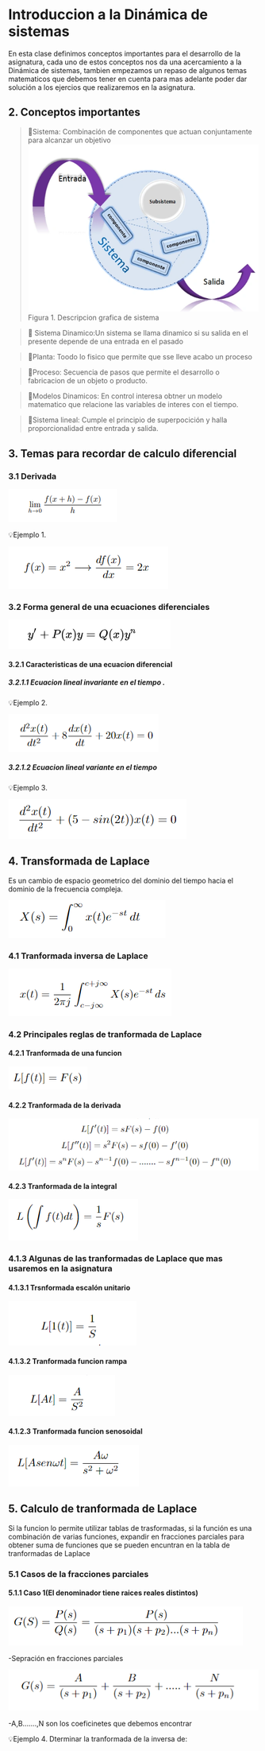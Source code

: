 # Introduccion a la Dinámica de sistemas 
En esta clase definimos conceptos importantes para el desarrollo de la asignatura, cada uno de estos conceptos nos da una acercamiento a la Dinámica de sistemas, tambien empezamos un repaso de algunos temas matematicos que debemos tener en cuenta para mas adelante poder dar solución a los ejercios que realizaremos en la asignatura. 
## 2. Conceptos importantes 
>🔑Sistema: Combinación de componentes que actuan conjuntamente para alcanzar un objetivo
![Sistema](https://github.com/diegavila00/Apuntes/blob/main/TP/sistema.png)
Figura 1. Descripcion grafica de sistema 

>🔑 Sistema Dinamico:Un sistema se llama dinamico si su salida en el presente depende de una entrada en el pasado

>🔑Planta: Toodo lo fisico que permite que sse lleve acabo un proceso

>🔑Proceso: Secuencia de pasos que permite el desarrollo o fabricacion de un objeto o producto.

>🔑Modelos Dinamicos: En control interesa  obtner un modelo matematico que relacione las variables de interes con el tiempo.

>🔑Sistema lineal: Cumple el principio de superpocición y halla proporcionalidad entre entrada y salida.

## 3. Temas para recordar de calculo diferencial  
### 3.1 Derivada  

![Formula General de la derivada](https://github.com/diegavila00/Apuntes/blob/main/TP/derivada.png)


💡Ejemplo 1. 

![Derivada](https://github.com/diegavila00/Apuntes/blob/main/TP/solucion.png)

### 3.2 Forma general de una ecuaciones diferenciales 
![](https://github.com/diegavila00/Apuntes/blob/main/TP/e.png)

#### 3.2.1 Caracteristicas de una ecuacion diferencial 
##### 3.2.1.1 Ecuacion lineal invariante en el tiempo .

💡Ejemplo 2.

![](https://github.com/diegavila00/Apuntes/blob/main/TP/Captura%20de%20pantalla%202024-09-06%20181925.png)

##### 3.2.1.2 Ecuacion lineal variante en el tiempo 

💡Ejemplo 3.

![](https://github.com/diegavila00/Apuntes/blob/main/TP/Captura%20de%20pantalla%202024-09-06%20182427.png)


## 4. Transformada de Laplace 
Es un cambio de espacio geometrico del dominio del tiempo hacia el dominio de la frecuencia compleja.

![Formula transformada de Laplace](https://github.com/diegavila00/Apuntes/blob/main/TP/P.png)

### 4.1 Tranformada inversa de Laplace 
![](https://github.com/diegavila00/Apuntes/blob/main/TP/Captura%20de%20pantalla%202024-09-06%20183058.png)

### 4.2 Principales reglas de tranformada de Laplace 
#### 4.2.1 Tranformada de una funcion 
![](https://github.com/diegavila00/Apuntes/blob/main/TP/L%20funcion.png)
#### 4.2.2 Tranformada de la derivada 
![](https://github.com/diegavila00/Apuntes/blob/main/TP/L%20derivada.png)
#### 4.2.3 Tranformada de la integral 
![](https://github.com/diegavila00/Apuntes/blob/main/TP/L%20integral.png)

### 4.1.3 Algunas de las tranformadas de Laplace que mas usaremos en la asignatura 
#### 4.1.3.1 Trsnformada escalón unitario 
![](https://github.com/diegavila00/Apuntes/blob/main/TP/escalon.png)
#### 4.1.3.2 Tranformada funcion rampa 
![](https://github.com/diegavila00/Apuntes/blob/main/TP/Captura%20de%20pantalla%202024-09-09%20100859.png)
#### 4.1.2.3 Tranformada funcion senosoidal 
![](https://github.com/diegavila00/Apuntes/blob/main/TP/seno.png)
## 5. Calculo de tranformada de Laplace 
Si la funcion lo permite utilizar tablas de trasformadas, si la función es una combinación de varias funciones, expandir en fracciones parciales para obtener suma de funciones que se pueden encuntran en la tabla de tranformadas de Laplace 
### 5.1 Casos de la fracciones parciales 
#### 5.1.1 Caso 1(El denominador tiene raices reales distintos)

![](https://github.com/diegavila00/Apuntes/blob/main/TP/fp.png)

-Sepración en fracciones parciales 

![](https://github.com/diegavila00/Apuntes/blob/main/TP/dFP.png)

-A,B.......,N son los coeficinetes que debemos encontrar 

💡Ejemplo 4.
Dterminar la tranformada de la inversa de:








